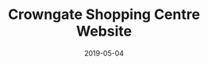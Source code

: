 ---
path: "/work/crowngate-shopping-centre-website"
date: "2019-05-04"
title: "Crowngate Shopping Centre Website"
projectSummary: Turning a landing page to fully responsive website to inform consumers of centre’s offering.
skillsInvolved:
  - <a href="/process/research">Research</a>
  - <a href="/process/analysis">Analysis</a>
  - <a href="/process/design">Design</a>
  - <a href="/process/design">Interactive Design</a>
  - <a href="/process/prototype">Prototyping</a>
  - <a href="/process/wireframes">Wireframes</a>
row1title: The Challenge
row1content: >
  With only a retailer logo landing page, we were tasked to promote individual retailers with a dedicated page and inject new brand style into the website. The centre comprises of two separate sections with very different retail offerings, which needed to be clearly communicated on the website, along with a strong focus on food and drink.
row2title: Research
row2content: >
  Google Analytics highlighted:


  * Most popular pages were store directory, opening times, eating, women’s fashion


  * Highest exited pages were parking, store directory, opening times, food


  * Average user spends 26 seconds on a page before leaving


  With the average session duration lasting 2 minutes and 17 seconds, 26 seconds is relatively short, presenting a problem needing to be solved.
row3title: Design
row3content: >
  Global and local navigation were identified within the site map, ensuring there was a dedicated area promoting the two shopping sections. The main objective of the website was to push users to three core offerings: retailers, F&B and the two shopping sections, therefore it was important that the user could access content from the nav and homepage.
row4title: Wireframes
row4content: >
  Medium fidelity prototypes were created and tested with the user. Once validated, these were annotated to inform and instruct the developer. Notes included functionality instructions, store placement filters and categories and click through page directions.
row5title: End Product
row5content: >
  After testing the initial homepage build, the top section was slightly amended to improve usability. The website brings the branding to life using clever scroll functionality and clearly communicates the centre’s offerings. Within each page there are links through to either the stores page or the F&B page, ensuring the user is directed to core offerings throughout their journey.


  **Results:**

  * Average time spent on the website increased to 1.27 minutes
  
  
  * Flow through the site: homepage – stores – food and drink – find us



row1image: ../media/crowngate-homepage.jpg
row2image: ../media/crowngate-restaurant.png
row3image: ../media/crowngate-sitemap.png
row4image: ../media/crowngate-wireframes.png
row5image: ../media/crowngate-homepage.jpg
---